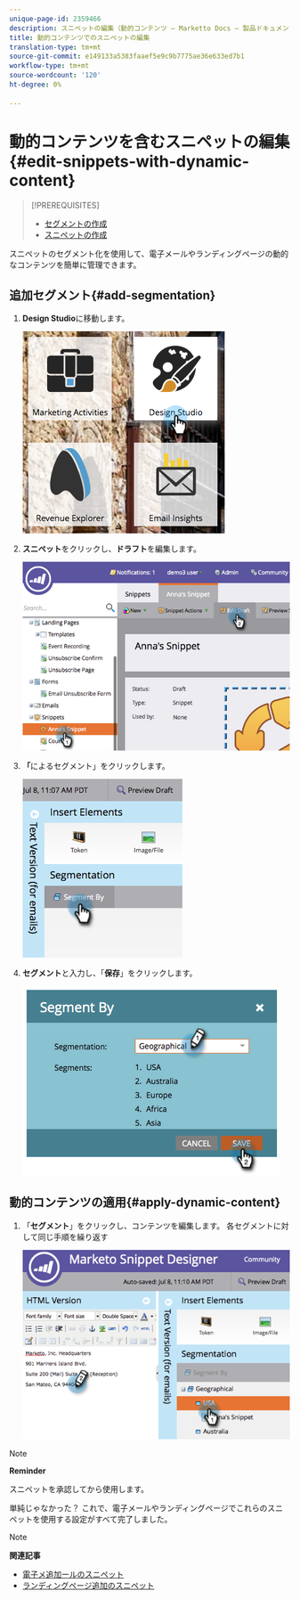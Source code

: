 ```yaml
---
unique-page-id: 2359466
description: スニペットの編集（動的コンテンツ — Marketto Docs — 製品ドキュメント）
title: 動的コンテンツでのスニペットの編集
translation-type: tm+mt
source-git-commit: e149133a5383faaef5e9c9b7775ae36e633ed7b1
workflow-type: tm+mt
source-wordcount: '120'
ht-degree: 0%

---
```



# 動的コンテンツを含むスニペットの編集{#edit-snippets-with-dynamic-content}

>[!PREREQUISITES]
>
>* [セグメントの作成](../../../../product-docs/personalization/segmentation-and-snippets/segmentation/create-a-segmentation.md)
>* [スニペットの作成](create-a-snippet.md)

>



スニペットのセグメント化を使用して、電子メールやランディングページの動的なコンテンツを簡単に管理できます。

## 追加セグメント{#add-segmentation}

1. **Design Studio**&#x200B;に移動します。

   ![](assets/designstudio-1.png)

1. **スニペット**をクリックし、**ドラフト**&#x200B;を編集します。

   ![](assets/image2014-9-16-8-3a59-3a14.png)

1. **「**&#x200B;によるセグメント」をクリックします。

   ![](assets/image2014-9-16-8-3a59-3a27.png)

1. **セグメント**と入力し、「**保存**」をクリックします。

   ![](assets/image2014-9-16-8-3a59-3a42.png)

## 動的コンテンツの適用{#apply-dynamic-content}

1. 「**セグメント**」をクリックし、コンテンツを編集します。 各セグメントに対して同じ手順を繰り返す

   ![](assets/image2014-9-16-8-3a59-3a59.png)

>[!NOTE]
>
>**Reminder**
>
>スニペットを承認してから使用します。

単純じゃなかった？ これで、電子メールやランディングページでこれらのスニペットを使用する設定がすべて完了しました。

>[!NOTE]
>
>**関連記事**
>
>* [電子メ追加ールのスニペット](../../../../product-docs/email-marketing/general/functions-in-the-editor/add-a-snippet-to-an-email.md)
>* [ランディングページ追加のスニペット](../../../../product-docs/demand-generation/landing-pages/personalizing-landing-pages/add-a-snippet-to-a-landing-page.md)

>



